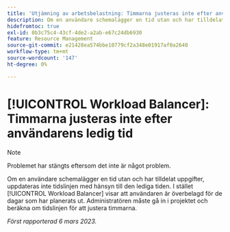 ```yaml
---
title: 'Utjämning av arbetsbelastning: Timmarna justeras inte efter användarens inaktivitet'
description: Om en användare schemalägger en tid utan och har tilldelat uppgifter, uppdateras inte tidslinjen med hänsyn till den lediga tiden. I stället visar Arbetsbelastningsutjämnaren att användaren är överallokerad för de dagar som den har schemalagt. Administratören måste gå in i projektet och beräkna om tidslinjen för att justera timmarna.
hidefromtoc: true
exl-id: 0b3c75c4-43cf-4de2-a2ab-e67c24db6930
feature: Resource Management
source-git-commit: e21428ea574bbe10779cf2a348e01917af0a2640
workflow-type: tm+mt
source-wordcount: '147'
ht-degree: 0%

---
```


# [!UICONTROL Workload Balancer]: Timmarna justeras inte efter användarens ledig tid

>[!NOTE]
>
>Problemet har stängts eftersom det inte är något problem.

Om en användare schemalägger en tid utan och har tilldelat uppgifter, uppdateras inte tidslinjen med hänsyn till den lediga tiden. I stället [!UICONTROL Workload Balancer] visar att användaren är överbelagd för de dagar som har planerats ut. Administratören måste gå in i projektet och beräkna om tidslinjen för att justera timmarna.

_Först rapporterad 6 mars 2023._
